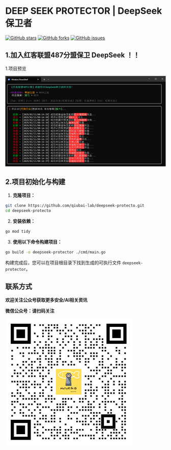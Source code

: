 # DEEP SEEK PROTECTOR | DeepSeek 保卫者

[![GitHub stars](https://img.shields.io/github/stars/qiubai-lab/deepseek-protecto?style=social)](https://github.com/qiubai-lab/deepseek-protecto/stargazers) [![GitHub forks](https://img.shields.io/github/forks/qiubai-lab/deepseek-protecto?style=social)](https://github.com/qiubai-lab/deepseek-protecto/network) [![GitHub issues](https://img.shields.io/github/issues/qiubai-lab/deepseek-protecto.svg)](https://github.com/qiubai-lab/deepseek-protecto/issues)

## 1.加入红客联盟487分盟保卫 DeepSeek ！！

1.项目预览

![recording](./images/recording.gif)

## 2.项目初始化与构建

1. **克隆项目：**
```bash
git clone https://github.com/qiubai-lab/deepseek-protecto.git
cd deepseek-protecto
```

2. **安装依赖：**
```bash
go mod tidy
```

3. **使用以下命令构建项目：**
```bash
go build -o deepseek-protector ./cmd/main.go
```

构建完成后，您可以在项目根目录下找到生成的可执行文件 `deepseek-protector`。

## 联系方式
**欢迎关注公众号获取更多安全/AI相关资讯**

**微信公众号：请扫码关注**



![3-二维码](./images/wechat.png)
